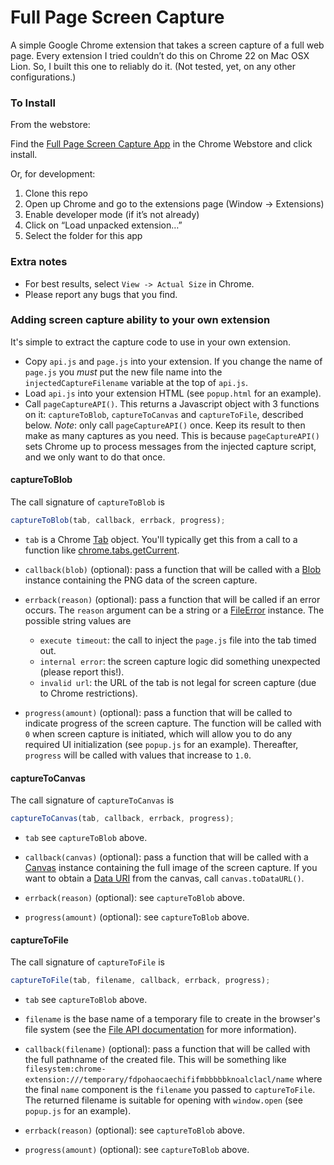 Full Page Screen Capture
========================

A simple Google Chrome extension that takes a screen capture of a full web page. Every extension I tried couldn’t do this on Chrome 22 on Mac OSX Lion. So, I built this one to reliably do it. (Not tested, yet, on any other configurations.)

### To Install

From the webstore:

Find the [Full Page Screen Capture App](https://chrome.google.com/webstore/detail/full-page-screen-capture/fdpohaocaechififmbbbbbknoalclacl) in the Chrome Webstore and click install.

Or, for development:

1. Clone this repo
2. Open up Chrome and go to the extensions page (Window → Extensions)
3. Enable developer mode (if it’s not already)
4. Click on “Load unpacked extension…”
5. Select the folder for this app

### Extra notes

*   For best results, select `View -> Actual Size` in Chrome.
*   Please report any bugs that you find.

### Adding screen capture ability to your own extension

It's simple to extract the capture code to use in your own extension.

* Copy `api.js` and `page.js` into your extension. If you change the name
  of `page.js` you _must_ put the new file name into the
  `injectedCaptureFilename` variable at the top of `api.js`.
* Load `api.js` into your extension HTML (see `popup.html` for an example).
* Call `pageCaptureAPI()`. This returns a Javascript object with 3
  functions on it: `captureToBlob`, `captureToCanvas` and `captureToFile`,
  described below. _Note_: only call `pageCaptureAPI()` once. Keep its
  result to then make as many captures as you need. This is because
  `pageCaptureAPI()` sets Chrome up to process messages from the injected
  capture script, and we only want to do that once.

#### captureToBlob

The call signature of `captureToBlob` is

```javascript
captureToBlob(tab, callback, errback, progress);
```

* `tab` is a Chrome
  [Tab](http://developer.chrome.com/extensions/tabs.html#type-Tab)
  object. You'll typically get this from a call to a function like
  [chrome.tabs.getCurrent](http://developer.chrome.com/extensions/tabs.html#method-getCurrent).

* `callback(blob)` (optional): pass a function that will be called with a
  [Blob](https://developer.mozilla.org/en-US/docs/Web/API/Blob) instance
  containing the PNG data of the screen capture.

* `errback(reason)` (optional): pass a function that will be called if an
  error occurs. The `reason` argument can be a string or a
  [FileError](https://developer.mozilla.org/en-US/docs/Web/API/FileError)
  instance. The possible string values are

    * `execute timeout`: the call to inject the `page.js` file into the tab
      timed out.
    * `internal error`: the screen capture logic did something unexpected
      (please report this!).
    * `invalid url`: the URL of the tab is not legal for screen capture
      (due to Chrome restrictions).

* `progress(amount)` (optional): pass a function that will be called to
  indicate progress of the screen capture. The function will be called with
  `0` when screen capture is initiated, which will allow you to do any
  required UI initialization (see `popup.js` for an example). Thereafter,
  `progress` will be called with values that increase to `1.0`.

#### captureToCanvas

The call signature of `captureToCanvas` is

```javascript
captureToCanvas(tab, callback, errback, progress);
```

* `tab` see `captureToBlob` above.

* `callback(canvas)` (optional): pass a function that will be called with a
  [Canvas](https://developer.mozilla.org/en/docs/HTML/Canvas) instance
  containing the full image of the screen capture.  If you want to obtain a
  [Data URI](https://en.wikipedia.org/wiki/Data_URI_scheme) from the
  canvas, call `canvas.toDataURL()`.

* `errback(reason)` (optional): see `captureToBlob` above.

* `progress(amount)` (optional): see `captureToBlob` above.

#### captureToFile

The call signature of `captureToFile` is

```javascript
captureToFile(tab, filename, callback, errback, progress);
```

* `tab` see `captureToBlob` above.

* `filename` is the base name of a temporary file to create in the
  browser's file system (see the
  [File API documentation](https://developer.mozilla.org/en-US/docs/Web/API/File)
  for more information).

* `callback(filename)` (optional): pass a function that will be called with
  the full pathname of the created file. This will be something like
  `filesystem:chrome-extension:///temporary/fdpohaocaechififmbbbbbknoalclacl/name`
  where the final `name` component is the `filename` you passed to
  `captureToFile`. The returned filename is suitable for opening with
  `window.open` (see `popup.js` for an example).

* `errback(reason)` (optional): see `captureToBlob` above.

* `progress(amount)` (optional): see `captureToBlob` above.
